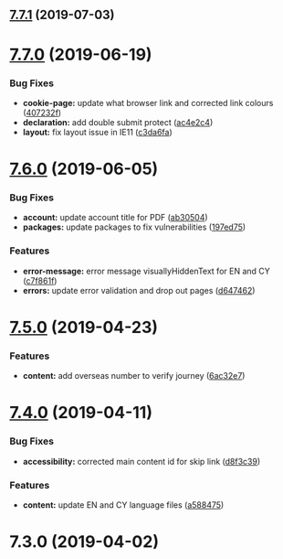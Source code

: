 <a name="7.7.1"></a>
## [7.7.1](https://github.com/dwp/gysp-customer-frontend/compare/v7.7.0...v7.7.1) (2019-07-03)



<a name="7.7.0"></a>
# [7.7.0](https://github.com/dwp/gysp-customer-frontend/compare/v7.6.0...v7.7.0) (2019-06-19)


### Bug Fixes

* **cookie-page:** update what browser link and corrected link colours ([407232f](https://github.com/dwp/gysp-customer-frontend/commit/407232f))
* **declaration:** add double submit protect ([ac4e2c4](https://github.com/dwp/gysp-customer-frontend/commit/ac4e2c4))
* **layout:** fix layout issue in IE11 ([c3da6fa](https://github.com/dwp/gysp-customer-frontend/commit/c3da6fa))



<a name="7.6.0"></a>
# [7.6.0](https://github.com/dwp/gysp-customer-frontend/compare/v7.5.0...v7.6.0) (2019-06-05)


### Bug Fixes

* **account:** update account title for PDF ([ab30504](https://github.com/dwp/gysp-customer-frontend/commit/ab30504))
* **packages:** update packages to fix vulnerabilities ([197ed75](https://github.com/dwp/gysp-customer-frontend/commit/197ed75))


### Features

* **error-message:** error message visuallyHiddenText for EN and CY ([c7f861f](https://github.com/dwp/gysp-customer-frontend/commit/c7f861f))
* **errors:** update error validation and drop out pages ([d647462](https://github.com/dwp/gysp-customer-frontend/commit/d647462))



<a name="7.5.0"></a>
# [7.5.0](https://github.com/dwp/gysp-customer-frontend/compare/v7.4.0...v7.5.0) (2019-04-23)


### Features

* **content:** add overseas number to verify journey ([6ac32e7](https://github.com/dwp/gysp-customer-frontend/commit/6ac32e7))



<a name="7.4.0"></a>
# [7.4.0](https://github.com/dwp/gysp-customer-frontend/compare/v7.3.0...v7.4.0) (2019-04-11)


### Bug Fixes

* **accessibility:** corrected main content id for skip link ([d8f3c39](https://github.com/dwp/gysp-customer-frontend/commit/d8f3c39))


### Features

* **content:** update EN and CY language files ([a588475](https://github.com/dwp/gysp-customer-frontend/commit/a588475))



<a name="7.3.0"></a>
# 7.3.0 (2019-04-02)



